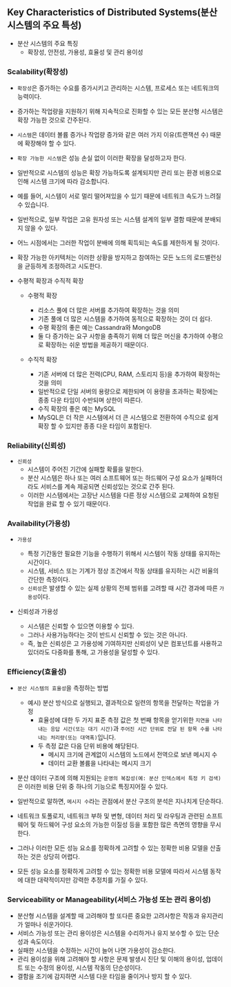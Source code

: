 ## Key Characteristics of Distributed Systems(분산 시스템의 주요 특성)
- 분산 시스템의 주요 특징
    - 확장성, 안전성, 가용성, 효율성 및 관리 용이성

### Scalability(확장성)
- `확장성`은 증가하는 수요를 증가시키고 관리하는 시스템, 프로세스 또는 네트워크의 능력이다.
- 증가하는 작업량을 지원하기 위해 지속적으로 진화할 수 있는 모든 분산형 시스템은 확장 가능한 것으로 간주된다.

- `시스템`은 데이터 볼륨 증가나 작업량 증가와 같은 여러 가지 이유(트랜잭션 수) 때문에 확장해야 할 수 있다.
- `확장 가능한 시스템`은 성능 손실 없이 이러한 확장을 달성하고자 한다.

- 일반적으로 시스템의 성능은 확장 가능하도록 설계되지만 관리 또는 환경 비용으로 인해 시스템 크기에 따라 감소합니다.
- 예를 들어, 시스템이 서로 멀리 떨어져있을 수 있기 때문에 네트워크 속도가 느려질 수 있습니다.
- 일반적으로, 일부 작업은 고유 원자성 또는 시스템 설계의 일부 결함 때문에 분배되지 않을 수 있다.
- 어느 시점에서는 그러한 작업이 분배에 의해 획득되는 속도를 제한하게 될 것이다.
- 확장 가능한 아키텍처는 이러한 상황을 방지하고 참여하는 모든 노드의 로드밸런싱을 균등하게 조정하려고 시도한다.

- 수평적 확장과 수직적 확장
    - 수평적 확장
        - 리소스 풀에 더 많은 서버를 추가하여 확장하는 것을 의미
        - 기존 풀에 더 많은 시스템을 추가하여 동적으로 확장하는 것이 더 쉽다.
        - 수평 확장의 좋은 예는 Cassandra와 MongoDB
        - 둘 다 증가하는 요구 사항을 충족하기 위해 더 많은 머신을 추가하여 수평으로 확장하는 쉬운 방법을 제공하기 때문이다.

    - 수직적 확장
        - 기존 서버에 더 많은 전력(CPU, RAM, 스토리지 등)을 추가하여 확장하는 것을 의미
        - 일반적으로 단일 서버의 용량으로 제한되며 이 용량을 초과하는 확장에는 종종 다운 타임이 수반되며 상한이 따른다.
        - 수직 확장의 좋은 예는 MySQL
        - MySQL은 더 작은 시스템에서 더 큰 시스템으로 전환하여 수직으로 쉽게 확장 할 수 있지만 종종 다운 타임이 포함된다.

### Reliability(신뢰성)
- `신뢰성`
    - 시스템이 주어진 기간에 실패할 확률을 말한다.
    - 분산 시스템은 하나 또는 여러 소프트웨어 또는 하드웨어 구성 요소가 실패하더라도 서비스를 계속 제공되면 신뢰성있는 것으로 간주 된다.
    - 이러한 시스템에서는 고장난 시스템을 다른 정상 시스템으로 교체하여 요청된 작업을 완료 할 수 있기 때문이다.

### Availability(가용성)
- `가용성`
    - 특정 기간동안 필요한 기능을 수행하기 위해서 시스템이 작동 상태를 유지하는 시간이다.
    - 시스템, 서비스 또는 기계가 정상 조건에서 작동 상태를 유지하는 시간 비율의 간단한 측정이다.
    - `신뢰성`은 발생할 수 있는 실제 상황의 전체 범위를 고려할 때 시간 경과에 따른 `가용성`이다.

- 신뢰성과 가용성
    - 시스템은 신뢰할 수 있으면 이용할 수 있다.
    - 그러나 사용가능하다는 것이 반드시 신뢰할 수 있는 것은 아니다.
    - 즉, 높은 신뢰성은 고 가용성에 기여하지만 신뢰성이 낮은 컴포넌트를 사용하고 있더라도 다중화를 통해, 고 가용성을 달성할 수 있다.

### Efficiency(효율성)
- `분산 시스템의 효율성`을 측정하는 방법
    - 예시) 분산 방식으로 실행되고, 결과적으로 일련의 항목을 전달하는 작업을 가정
        - 효율성에 대한 두 가지 표준 측정 값은 첫 번째 항목을 얻기위한
          `지연을 나타내는 응답 시간(또는 대기 시간)`과
          `주어진 시간 단위로 전달 된 항목 수를 나타내는 처리량(또는 대역폭)`입니다.
        - 두 측정 값은 다음 단위 비용에 해당된다.
            - 메시지 크기에 관계없이 시스템의 노드에서 전역으로 보낸 메시지 수
            - 데이터 교환 볼륨을 나타내는 메시지 크기
- 분산 데이터 구조에 의해 지원되는 `운영의 복잡성(예: 분산 인덱스에서 특정 키 검색)`은 이러한 비용 단위 중 하나의 기능으로 특징지어질 수 있다.
- 일반적으로 말하면, `메시지 수`라는 관점에서 분산 구조의 분석은 지나치게 단순하다.
- 네트워크 토폴로지, 네트워크 부하 및 변형, 데이터 처리 및 라우팅과 관련된 소프트웨어 및 하드웨어 구성 요소의 가능한 이질성 등을 포함한 많은 측면의 영향을 무시한다.

- 그러나 이러한 모든 성능 요소를 정확하게 고려할 수 있는 정확한 비용 모델을 산출 하는 것은 상당히 어렵다.
- 모든 성능 요소를 정확하게 고려할 수 있는 정확한 비용 모델에 따라서 시스템 동작에 대한 대략적이지만 강력한 추정치를 가질 수 있다.

### Serviceability or Manageability(서비스 가능성 또는 관리 용이성)
- 분산형 시스템을 설계할 때 고려해야 할 또다른 중요한 고려사항은 작동과 유지관리가 얼마나 쉬운가이다.
- 서비스 가능성 또는 관리 용이성은 시스템을 수리하거나 유지 보수할 수 있는 단순성과 속도이다.
- 실패한 시스템을 수정하는 시간이 늘어 나면 가용성이 감소한다.
- 관리 용이성을 위해 고려해야 할 사항은 문제 발생시 진단 및 이해의 용이성, 업데이트 또는 수정의 용이성, 시스템 작동의 단순성이다.
- 결함을 조기에 감지하면 시스템 다운 타임을 줄이거나 방지 할 수 있다.
